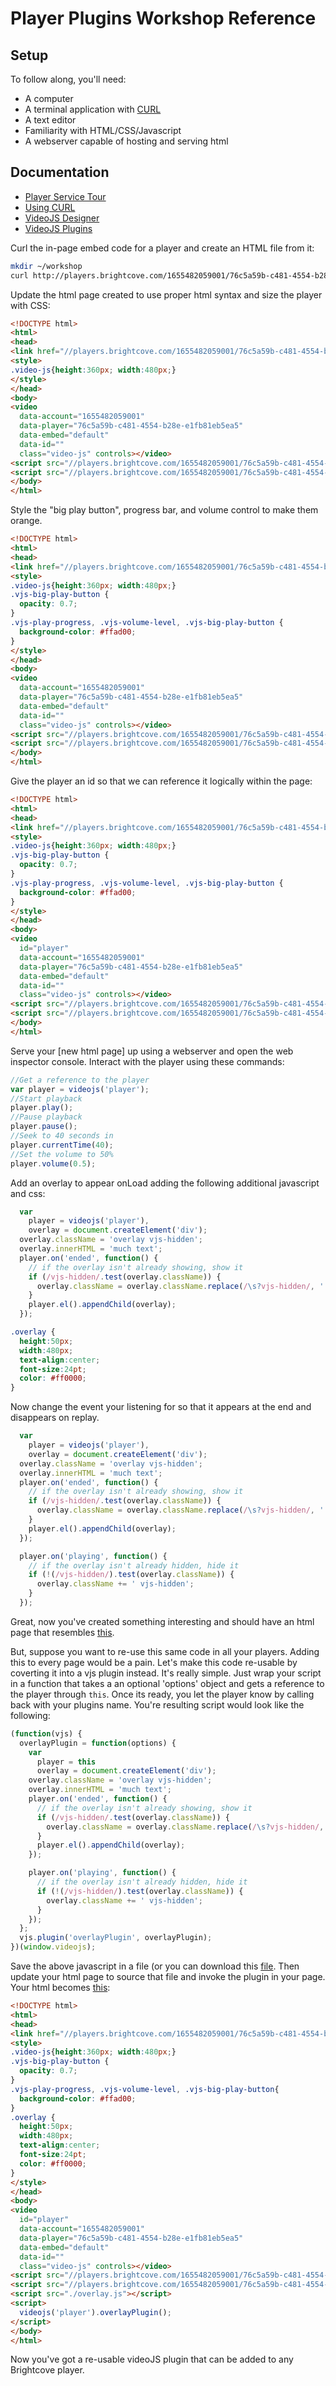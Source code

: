 # Player Plugins Workshop Reference

## Setup
To follow along, you'll need:
 * A computer
 * A terminal application with [CURL](http://curl.haxx.se)
 * A text editor
 * Familiarity with HTML/CSS/Javascript
 * A webserver capable of hosting and serving html

## Documentation
 * [Player Service Tour](http://docs.brightcove.com/en/video-cloud/players/guides/playertour.html)
 * [Using CURL](http://curl.haxx.se/docs/manpage.html)
 * [VideoJS Designer](http://designer.videojs.com/)
 * [VideoJS Plugins](https://github.com/videojs/video.js/blob/master/docs/guides/plugins.md)

Curl the in-page embed code for a player and create an HTML file from it:
```bash
mkdir ~/workshop
curl http://players.brightcove.com/1655482059001/76c5a59b-c481-4554-b28e-e1fb81eb5ea5_default/in_page.embed > ~/workshop/plugin.html
```

Update the html page created to use proper html syntax and size the player with CSS:
```html
<!DOCTYPE html>
<html>
<head>
<link href="//players.brightcove.com/1655482059001/76c5a59b-c481-4554-b28e-e1fb81eb5ea5_default/bc.min.css" rel="stylesheet">
<style>
.video-js{height:360px; width:480px;}
</style>
</head>
<body>
<video
  data-account="1655482059001"
  data-player="76c5a59b-c481-4554-b28e-e1fb81eb5ea5"
  data-embed="default"
  data-id=""
  class="video-js" controls></video>
<script src="//players.brightcove.com/1655482059001/76c5a59b-c481-4554-b28e-e1fb81eb5ea5_default/node_modules/video.js/dist/video-js/video.js"></script>
<script src="//players.brightcove.com/1655482059001/76c5a59b-c481-4554-b28e-e1fb81eb5ea5_default/bc.min.js"></script>
</body>
</html>
```

Style the "big play button", progress bar, and volume control to make them orange.
```html
<!DOCTYPE html>
<html>
<head>
<link href="//players.brightcove.com/1655482059001/76c5a59b-c481-4554-b28e-e1fb81eb5ea5_default/bc.min.css" rel="stylesheet">
<style>
.video-js{height:360px; width:480px;}
.vjs-big-play-button {
  opacity: 0.7;
}
.vjs-play-progress, .vjs-volume-level, .vjs-big-play-button {
  background-color: #ffad00;
}
</style>
</head>
<body>
<video
  data-account="1655482059001"
  data-player="76c5a59b-c481-4554-b28e-e1fb81eb5ea5"
  data-embed="default"
  data-id=""
  class="video-js" controls></video>
<script src="//players.brightcove.com/1655482059001/76c5a59b-c481-4554-b28e-e1fb81eb5ea5_default/node_modules/video.js/dist/video-js/video.js"></script>
<script src="//players.brightcove.com/1655482059001/76c5a59b-c481-4554-b28e-e1fb81eb5ea5_default/bc.min.js"></script>
</body>
</html>
```

Give the player an id so that we can reference it logically within the page:
```html
<!DOCTYPE html>
<html>
<head>
<link href="//players.brightcove.com/1655482059001/76c5a59b-c481-4554-b28e-e1fb81eb5ea5_default/bc.min.css" rel="stylesheet">
<style>
.video-js{height:360px; width:480px;}
.vjs-big-play-button {
  opacity: 0.7;
}
.vjs-play-progress, .vjs-volume-level, .vjs-big-play-button {
  background-color: #ffad00;
}
</style>
</head>
<body>
<video
  id="player"
  data-account="1655482059001"
  data-player="76c5a59b-c481-4554-b28e-e1fb81eb5ea5"
  data-embed="default"
  data-id=""
  class="video-js" controls></video>
<script src="//players.brightcove.com/1655482059001/76c5a59b-c481-4554-b28e-e1fb81eb5ea5_default/node_modules/video.js/dist/video-js/video.js"></script>
<script src="//players.brightcove.com/1655482059001/76c5a59b-c481-4554-b28e-e1fb81eb5ea5_default/bc.min.js"></script>
</body>
</html>
```

Serve your [new html page] up using a webserver and open the web inspector console.  Interact with the player using these
commands:
```javascript
//Get a reference to the player
var player = videojs('player');
//Start playback
player.play();
//Pause playback
player.pause();
//Seek to 40 seconds in
player.currentTime(40);
//Set the volume to 50%
player.volume(0.5);
```

Add an overlay to appear onLoad adding the following additional javascript and css:
```javascript
  var 
    player = videojs('player'),
    overlay = document.createElement('div');
  overlay.className = 'overlay vjs-hidden';
  overlay.innerHTML = 'much text';
  player.on('ended', function() {
    // if the overlay isn't already showing, show it
    if (/vjs-hidden/.test(overlay.className)) {
      overlay.className = overlay.className.replace(/\s?vjs-hidden/, '');
    }
    player.el().appendChild(overlay);
  });
```
```css
.overlay {
  height:50px; 
  width:480px;
  text-align:center;
  font-size:24pt;
  color: #ff0000;
}
```

Now change the event your listening for so that it appears at the end and disappears on replay.
```javascript
  var 
    player = videojs('player'),
    overlay = document.createElement('div');
  overlay.className = 'overlay vjs-hidden';
  overlay.innerHTML = 'much text';
  player.on('ended', function() {
    // if the overlay isn't already showing, show it
    if (/vjs-hidden/.test(overlay.className)) {
      overlay.className = overlay.className.replace(/\s?vjs-hidden/, '');
    }
    player.el().appendChild(overlay);
  });

  player.on('playing', function() {
    // if the overlay isn't already hidden, hide it
    if (!(/vjs-hidden/).test(overlay.className)) {
      overlay.className += ' vjs-hidden';
    }
  });
```

Great, now you've created something interesting and should have an html page that resembles [this](http://brightcove.github.io/player-plugins-walkthrough/in-page-plugin.html).

But, suppose you want to re-use this same code in all your players.  Adding this to every page would be a pain.
Let's make this code re-usable by coverting it into a vjs plugin instead.  It's really simple. Just wrap your 
script in a function that takes a an optional 'options' object and gets a reference to the player through 
`this`. Once its ready, you let the player know by calling back with your plugins name. You're resulting script 
would look like the following:
```javascript
(function(vjs) {
  overlayPlugin = function(options) {
    var 
      player = this
      overlay = document.createElement('div');
    overlay.className = 'overlay vjs-hidden';
    overlay.innerHTML = 'much text';
    player.on('ended', function() {
      // if the overlay isn't already showing, show it
      if (/vjs-hidden/.test(overlay.className)) {
        overlay.className = overlay.className.replace(/\s?vjs-hidden/, '');
      }
      player.el().appendChild(overlay);
    });

    player.on('playing', function() {
      // if the overlay isn't already hidden, hide it
      if (!(/vjs-hidden/).test(overlay.className)) {
        overlay.className += ' vjs-hidden';
      }
    });
  };
  vjs.plugin('overlayPlugin', overlayPlugin);
})(window.videojs);
```

Save the above javascript in a file (or you can download this [file](http://brightcove.github.io/player-plugins-walkthrough/overlay.js).  Then update your html page to
source that file and invoke the plugin in your page.  Your html becomes [this](http://brightcove.github.io/player-plugins-walkthrough/vjs-plugin.html):
```html
<!DOCTYPE html>
<html>
<head>
<link href="//players.brightcove.com/1655482059001/76c5a59b-c481-4554-b28e-e1fb81eb5ea5_default/bc.min.css" rel="stylesheet">
<style>
.video-js{height:360px; width:480px;}
.vjs-big-play-button {
  opacity: 0.7;
}
.vjs-play-progress, .vjs-volume-level, .vjs-big-play-button{
  background-color: #ffad00;
}
.overlay {
  height:50px; 
  width:480px;
  text-align:center;
  font-size:24pt;
  color: #ff0000;
}
</style>
</head>
<body>
<video 
  id="player"
  data-account="1655482059001"
  data-player="76c5a59b-c481-4554-b28e-e1fb81eb5ea5"
  data-embed="default"
  data-id=""
  class="video-js" controls></video>
<script src="//players.brightcove.com/1655482059001/76c5a59b-c481-4554-b28e-e1fb81eb5ea5_default/node_modules/video.js/dist/video-js/video.js"></script>
<script src="//players.brightcove.com/1655482059001/76c5a59b-c481-4554-b28e-e1fb81eb5ea5_default/bc.min.js"></script>
<script src="./overlay.js"></script>
<script>
  videojs('player').overlayPlugin();
</script>
</body>
</html>
```

Now you've got a re-usable videoJS plugin that can be added to any Brightcove player.